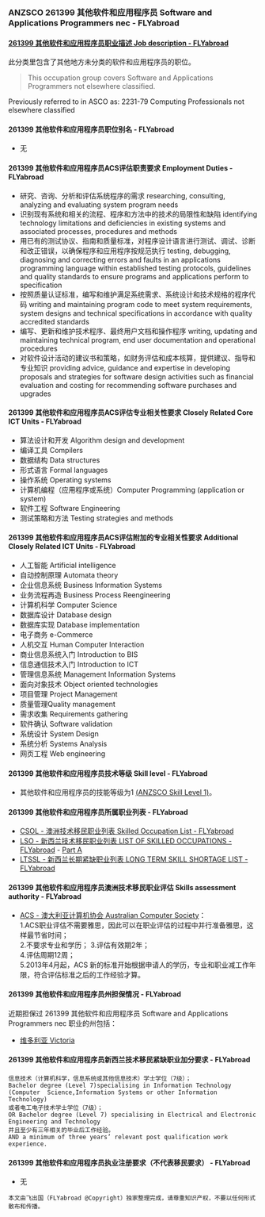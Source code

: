 ### ANZSCO 261399 其他软件和应用程序员 Software and Applications Programmers nec - FLYabroad ###

####  [261399 其他软件和应用程序员职业描述 Job description - FLYabroad](http://www.flyabroadvisa.com/anzsco/2613.html#261399)

此分类里包含了其他地方未分类的软件和应用程序员的职位。 

> This occupation group covers Software and Applications Programmers not elsewhere classified.

Previously referred to in ASCO as:
2231-79 Computing Professionals not elsewhere classified

#### 261399 其他软件和应用程序员职位别名 - FLYabroad
 
- 无

#### 261399 其他软件和应用程序员ACS评估职责要求 Employment Duties - FLYabroad

- 研究、咨询、分析和评估系统程序的需求 researching, consulting, analyzing and evaluating system program needs 
- 识别现有系统和相关的流程、程序和方法中的技术的局限性和缺陷 identifying technology limitations and deficiencies in existing systems and associated processes, procedures and methods 
- 用已有的测试协议、指南和质量标准，对程序设计语言进行测试、调试、诊断和改正错误，以确保程序和应用程序按规范执行 testing, debugging, diagnosing and correcting errors and faults in an applications programming language within established testing protocols, guidelines and quality standards to ensure programs and applications perform to specification 
- 按照质量认证标准，编写和维护满足系统需求、系统设计和技术规格的程序代码 writing and maintaining program code to meet system requirements, system designs and technical specifications in accordance with quality accredited standards 
- 编写、更新和维护技术程序、最终用户文档和操作程序 writing, updating and maintaining technical program, end user documentation and operational procedures 
- 对软件设计活动的建议书和策略，如财务评估和成本核算，提供建议、指导和专业知识 providing advice, guidance and expertise in developing proposals and strategies for software design activities such as financial evaluation and costing for recommending software purchases and upgrades 

#### 261399 其他软件和应用程序员ACS评估专业相关性要求 Closely Related Core ICT Units - FLYabroad

- 算法设计和开发 Algorithm design and development 
- 编译工具 Compilers 
- 数据结构 Data structures 
- 形式语言 Formal languages 
- 操作系统 Operating systems 
- 计算机编程（应用程序或系统）Computer Programming (application or system) 
- 软件工程 Software Engineering  
- 测试策略和方法 Testing strategies and methods 

#### 261399 其他软件和应用程序员ACS评估附加的专业相关性要求 Additional Closely Related ICT Units - FLYabroad

- 人工智能 Artificial intelligence 
- 自动控制原理 Automata theory 
- 企业信息系统 Business Information Systems
- 业务流程再造 Business Process Reengineering 
- 计算机科学 Computer Science 
- 数据库设计 Database design 
- 数据库实现 Database implementation 
- 电子商务 e-Commerce 
- 人机交互 Human Computer Interaction 
- 商业信息系统入门 Introduction to BIS 
- 信息通信技术入门 Introduction to ICT 
- 管理信息系统 Management Information Systems 
- 面向对象技术 Object oriented technologies 
- 项目管理 Project Management
- 质量管理Quality management 
- 需求收集 Requirements gathering 
- 软件确认 Software validation 
- 系统设计 System Design 
- 系统分析 Systems Analysis 
- 网页工程 Web engineering 

#### 261399 其他软件和应用程序员技术等级 Skill level - FLYabroad

- 其他软件和应用程序员的技能等级为1 [(ANZSCO Skill Level 1)](http://www.flyabroadvisa.com/anzsco/)。

#### 261399 其他软件和应用程序员所属职业列表 - FLYabroad

- [CSOL - 澳洲技术移民职业列表 Skilled Occupation List - FLYabroad](http://www.flyabroadvisa.com/sol/)
- [LSO - 新西兰技术移民职业列表 LIST OF SKILLED OCCUPATIONS - FLYabroad](http://nz.flyabroadvisa.com/lso/) - [Part A](parta)
- [LTSSL - 新西兰长期紧缺职业列表 LONG TERM SKILL SHORTAGE LIST - FLYabroad](http://nz.flyabroadvisa.com/work-residence/ltssl.html)

#### 261399 其他软件和应用程序员澳洲技术移民职业评估 Skills assessment authority - FLYabroad

- [ACS - 澳大利亚计算机协会 Australian Computer Society](http://www.flyabroadvisa.com/ass/acs.html)：      
1.ACS职业评估不需要雅思，因此可以在职业评估的过程中并行准备雅思，这样最节省时间；     
2.不要求专业和学历；
3.评估有效期2年；    
4.评估周期12周；   
5.2013年4月起，ACS 新的标准开始根据申请人的学历，专业和职业减工作年限，符合评估标准之后的工作经验才算。

#### 261399 其他软件和应用程序员州担保情况 - FLYabroad

近期担保过 261399 其他软件和应用程序员 Software and Applications Programmers nec 职业的州包括：

- [维多利亚 Victoria](http://www.flyabroadvisa.com/zdb/vic.html)

#### 261399 其他软件和应用程序员新西兰技术移民紧缺职业加分要求 - FLYabroad

    信息技术（计算机科学，信息系统或其他信息技术）学士学位（7级）；
    Bachelor degree (Level 7)specialising in Information Technology (Computer  Science,Information Systems or other Information Technology) 
    或者电工电子技术学士学位（7级）；
    OR Bachelor degree (Level 7) specialising in Electrical and Electronic  Engineering and Technology 
    并且至少有三年相关的毕业后工作经验。
    AND a minimum of three years’ relevant post qualification work experience.

#### 261399 其他软件和应用程序员执业注册要求（不代表移民要求） - FLYabroad

- 无

`本文由飞出国（FLYabroad @Copyright）独家整理完成，请尊重知识产权，不要以任何形式散布和传播。`